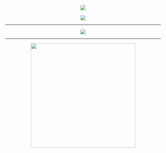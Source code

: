 <div align="center">
  <img align="center" src="https://i.redd.it/gpir30a1cqud1.gif"/>
</div><br>

<div align="center" style="line-height: 0;">
  <img src="https://readme-typing-svg.herokuapp.com?size=30&color=663399&center=true&vCenter=true&width=800&lines=Hi,+my+name+is+Misael">
</div>

---

<div align="center">
  <a href="https://github.com/ryo-ma/github-profile-trophy">
    <img align="center" src="https://github-profile-trophy.vercel.app/?username=dev-misa&theme=nord&column=8&no-frame=true&margin-w=5" />
  </a>
</div>

---

<div align="center">
  <a href="https://github.com/anuraghazra/github-readme-stats">
    <img align="center" src="https://github-readme-stats.vercel.app/api/top-langs/?username=dev-misa&layout=compact&hide=dockerfile,shell,vba,php,vim%20script,blade,ruby,VCL,Lua,c&langs_count=6&theme=nord&hide_border=true" width="338px" />
  </a>
</div>
